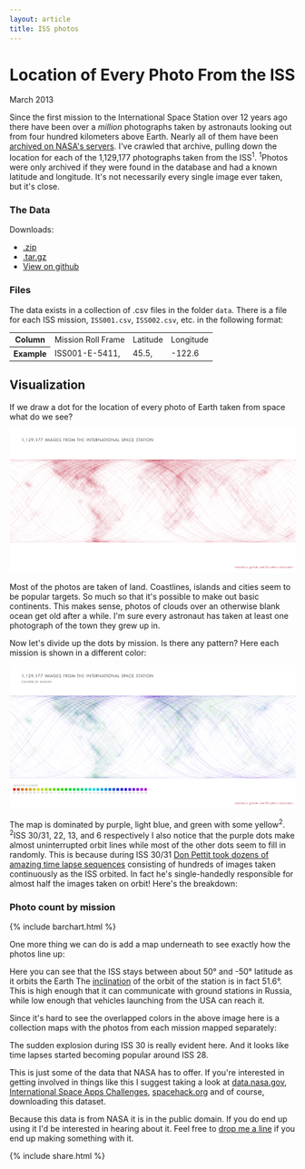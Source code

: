 ```yaml
---
layout: article
title: ISS photos
---
```


# Location of Every Photo From the ISS

<span class="pubdate">March 2013</span>

 Since the first mission to the International Space Station over 12 years ago
there have been over a _million_ photographs taken by astronauts looking out
from four hundred kilometers above Earth. Nearly all of them have been
[archived on NASA's servers]("http://eol.jsc.nasa.gov/). I've crawled that
archive, pulling down the location for each of the 1,129,177 photographs taken
from the ISS<sup>1</sup>. <span class="footnote"><sup>1</sup>Photos were only
archived if they were found in the database and had a known latitude and
longitude. It's not necessarily every single image ever taken, but it's close.</span>


### The Data

Downloads:

 - [.zip](https://github.com/natronics/ISS-photo-locations/archive/master.zip)
 - [.tar.gz](https://github.com/natronics/ISS-photo-locations/archive/master.tar.gz)
 - [View on github](https://github.com/natronics/ISS-photo-locations/)


### Files

The data exists in a collection of .csv files in the folder `data`. There is a
file for each ISS mission, `ISS001.csv`, `ISS002.csv`, etc. in the following format:

<table class="table table-striped">
 <tbody>
  <tr><th>Column</th><td>Mission Roll Frame</td><td>Latitude</td><td>Longitude</td></tr>
  <tr><th>Example</th><td>ISS001-E-5411,</td><td>45.5,</td><td>-122.6</td></tr>
 </tbody>
</table>


## Visualization

If we draw a dot for the location of every photo of Earth taken from space
what do we see?

<div class="image primary">
  <a href="visualizations/all_iss.png" onClick="_gaq.push(['_trackEvent', 'Photos', 'fullsize', 'All missions']);">
    <img class="img-responsive" src="visualizations/all_iss.preview.png" alt="Dot for very ISS image">
  </a>
</div>

Most of the photos are taken of land. Coastlines, islands and cities seem
to be popular targets. So much so that it's possible to make out basic
continents. This makes sense, photos of clouds over an otherwise blank ocean
get old after a while. I'm sure every astronaut has taken at least one
photograph of the town they grew up in.

Now let's divide up the dots by mission. Is there any pattern? Here each mission
is shown in a different color:

<div class="image primary">
  <a href="visualizations/all_iss_missions.png" onClick="_gaq.push(['_trackEvent', 'Photos', 'fullsize', 'All missions colored']);">
    <img class="img-responsive" src="visualizations/all_iss_missions.preview.png" alt="Dot for very ISS image with colors for each mission">
  </a>
</div>


The map is dominated by purple, light blue, and green with some yellow<sup>2</sup>.
<span class="footnote"><sup>2</sup>ISS 30/31, 22, 13, and 6 respectively</span> I
also notice that the purple dots make almost uninterrupted orbit lines while most
of the other dots seem to fill in randomly. This is because during ISS 30/31
[Don Pettit took dozens of amazing time lapse sequences](http://vimeo.com/61083440)
consisting of hundreds of images taken continuously as the ISS orbited. In fact
he's single-handedly responsible for almost half the images taken on orbit!
Here's the breakdown:


### Photo count by mission

{% include barchart.html %}

One more thing we can do is add a map underneath to see exactly how the photos line up:


Here you can see that the ISS stays between about 50&deg; and -50&deg; latitude as it orbits the Earth
The [inclination](http://en.wikipedia.org/wiki/Orbital_inclination) of the orbit
of the station is in fact 51.6&deg;. This is high enough that it can communicate
with ground stations in Russia, while low enough that vehicles launching from the USA
can reach it.

Since it's hard to see the overlapped colors in the above image here is a
collection maps with the photos from each mission mapped separately:

The sudden explosion during ISS 30 is really evident here. And it looks like time
lapses started becoming popular around ISS 28.

This is just some of the data that NASA has to offer. If you're interested in getting
involved in things like this I suggest taking a look at
[data.nasa.gov](http://data.nasa.gov/),
[International Space Apps Challenges](http://spaceappschallenge.org/),
[spacehack.org](http://spacehack.org/) and of course, downloading this dataset.

Because this data is from NASA it is in the public domain. If you do end up using it
I'd be interested in hearing about it. Feel free to [drop me a line](http://natronics.github.com/aboutme)
if you end up making something with it.

{% include share.html %}
